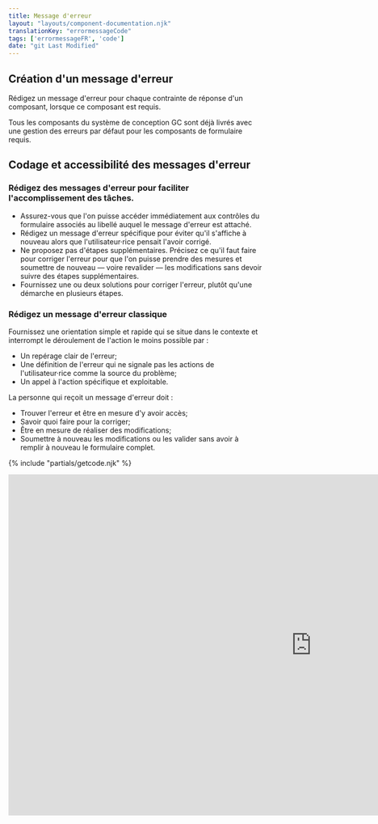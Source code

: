 ```yaml
---
title: Message d'erreur
layout: "layouts/component-documentation.njk"
translationKey: "errormessageCode"
tags: ['errormessageFR', 'code']
date: "git Last Modified"
---
```


## Création d'un message d'erreur

Rédigez un message d'erreur pour chaque contrainte de réponse d'un composant, lorsque ce composant est requis.

Tous les composants du système de conception GC sont déjà livrés avec une gestion des erreurs par défaut pour les composants de formulaire requis.

## Codage et accessibilité des messages d'erreur

### Rédigez des messages d'erreur pour faciliter l'accomplissement des tâches.

- Assurez-vous que l'on puisse accéder immédiatement aux contrôles du formulaire associés au libellé auquel le message d'erreur est attaché.
- Rédigez un message d'erreur spécifique pour éviter qu'il s'affiche à nouveau alors que l'utilisateur·rice pensait l'avoir corrigé.  
- Ne proposez pas d'étapes supplémentaires. Précisez ce qu'il faut faire pour corriger l'erreur pour que l'on puisse prendre des mesures et soumettre de nouveau — voire revalider — les modifications sans devoir suivre des étapes supplémentaires.
- Fournissez une ou deux solutions pour corriger l'erreur, plutôt qu'une démarche en plusieurs étapes.

### Rédigez un message d'erreur classique

Fournissez une orientation simple et rapide qui se situe dans le contexte et interrompt le déroulement de l'action le moins possible par :

- Un repérage clair de l'erreur;
- Une définition de l'erreur qui ne signale pas les actions de l'utilisateur·rice comme la source du problème;
- Un appel à l'action spécifique et exploitable.

La personne qui reçoit un message d'erreur doit :

- Trouver l'erreur et être en mesure d'y avoir accès;
- Savoir quoi faire pour la corriger;
- Être en mesure de réaliser des modifications;
- Soumettre à nouveau les modifications ou les valider sans avoir à remplir à nouveau le formulaire complet.

{% include "partials/getcode.njk" %}

<iframe
  title="Survol des propriétés et des évènements relatifs à gcds-error-message."
  src="https://cds-snc.github.io/gcds-components/iframe.html?viewMode=docs&singleStory=true&id=components-error-message--default"
  width="1200"
  height="675"
  style="display: block; margin: 0 auto;"
  frameBorder="0"
></iframe>
